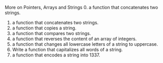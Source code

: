 More on Pointers, Arrays and Strings
0. a function that concatenates two strings.
1. a function that concatenates two strings.
2. a function that copies a string.
3. a function that compares two strings.
4. a function that reverses the content of an array of integers.
5. a function that changes all lowercase letters of a string to uppercase.
6. Write a function that capitalizes all words of a string.
7. a function that encodes a string into 1337.
